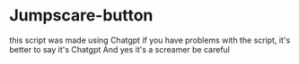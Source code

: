 # Jumpscare-button
this script was made using Chatgpt if you have problems with the script, it's better to say it's Chatgpt And yes it's a screamer be careful
